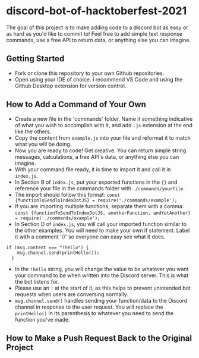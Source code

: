 
# discord-bot-of-hacktoberfest-2021
The goal of this project is to make adding code to a discord bot as easy or as hard as you'd like to commit to! Feel free to add simple text response commands, use a free API to return data, or anything else you can imagine.

## Getting Started
* Fork or clone this repository to your own Github repositories.
* Open using your IDE of choice. I recommend VS Code and using the Github Desktop extension for version control.

## How to Add a Command of Your Own
* Create a new file in the 'commands' folder. Name it something indicative of what you wish to accomplish with it, and add `.js` extension at the end like the others.
* Copy the content from `example.js` into your file and reformat it to match what you will be doing.
* Now you are ready to code! Get creative. You can return simple string messages, calculations, a free API's data, or anything else you can imagine.
* With your command file ready, it is time to import it and call it in `index.js`.
* In Section B of `index.js`, put your exported functions in the `{}` and reference your file in the commands folder with `./commands/yourfile`. 
* The import should follow this format: `const {functionToSendToIndexDotJS} = require('./commands/example');`
* If you are importing multiple functions, separate them with a comma: 
`const {functionToSendToIndexDotJS, anotherFunction, andYetAnother} = require('./commands/example');`
* In Section D of `index.js`, you will call your imported function similar to the other examples. You will need to make your own if statement. Label it with a comment '//' so everyone can easy see what it does.
```
if (msg.content === "!hello") {
    msg.channel.send(printHello());
  } 
```
* In the `!hello` string, you will change the value to be whatever you want your command to be when written into the Discord server. This is what the bot listens for.
* Please use an `!` at the start of it, as this helps to prevent unintended bot requests when users are conversing normally.
* `msg.channel.send()` handles sending your function/data to the Discord channel in response to the user request. You will replace the `printHello()` in its parenthesis to whatever you need to send the function you've made.

## How to Make a Push Request Back to the Original Project





